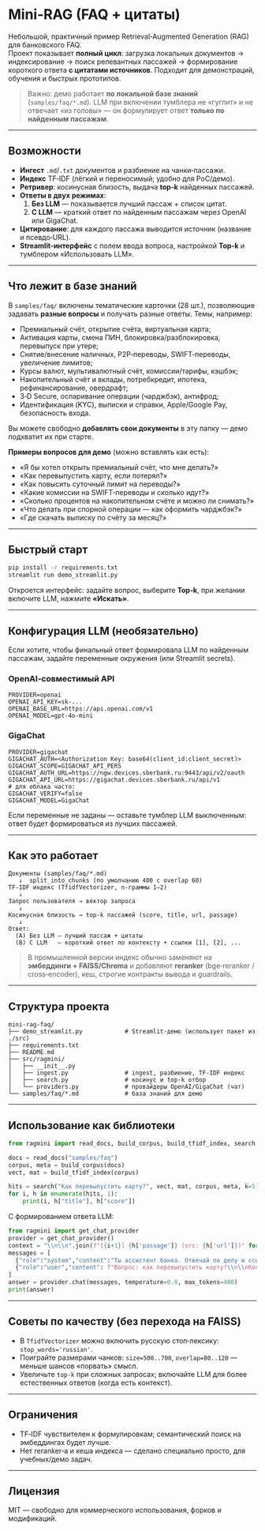 # Mini‑RAG (FAQ + цитаты)

Небольшой, практичный пример Retrieval‑Augmented Generation (RAG) для банковского FAQ.  
Проект показывает **полный цикл**: загрузка локальных документов → индексирование → поиск релевантных пассажей → формирование короткого ответа **с цитатами источников**. Подходит для демонстраций, обучения и быстрых прототипов.

> Важно: демо работает **по локальной базе знаний** (`samples/faq/*.md`). LLM при включении тумблера не «гуглит» и не отвечает «из головы» — он формулирует ответ **только по найденным пассажам**.

---

## Возможности

- **Ингест** `.md`/`.txt` документов и разбиение на чанки‑пассажи.
- **Индекс** TF‑IDF (лёгкий и переносимый; удобно для PoC/демо).
- **Ретривер**: косинусная близость, выдача **top‑k** найденных пассажей.
- **Ответы в двух режимах**:
  1) **Без LLM** — показывается лучший пассаж + список цитат.
  2) **С LLM** — краткий ответ по найденным пассажам через OpenAI или GigaChat.
- **Цитирование**: для каждого пассажa выводится источник (название и псевдо‑URL).
- **Streamlit‑интерфейс** с полем ввода вопроса, настройкой **Top‑k** и тумблером «Использовать LLM».

---

## Что лежит в базе знаний

В `samples/faq/` включены тематические карточки (28 шт.), позволяющие задавать **разные вопросы** и получать разные ответы. Темы, например:

- Премиальный счёт, открытие счёта, виртуальная карта;
- Активация карты, смена ПИН, блокировка/разблокировка, перевыпуск при утере;
- Снятие/внесение наличных, P2P‑переводы, SWIFT‑переводы, увеличение лимитов;
- Курсы валют, мультивалютный счёт, комиссии/тарифы, кэшбэк;
- Накопительный счёт и вклады, потребкредит, ипотека, рефинансирование, овердрафт;
- 3‑D Secure, оспаривание операции (чарджбэк), антифрод;
- Идентификация (KYC), выписки и справки, Apple/Google Pay, безопасность входа.

Вы можете свободно **добавлять свои документы** в эту папку — демо подхватит их при старте.

**Примеры вопросов для демо** (можно вставлять как есть):
- «Я бы хотел открыть премиальный счёт, что мне делать?»
- «Как перевыпустить карту, если потерял?»
- «Как повысить суточный лимит на переводы?»
- «Какие комиссии на SWIFT‑переводы и сколько идут?»
- «Сколько процентов на накопительном счёте и можно ли снимать?»
- «Что делать при спорной операции — как оформить чарджбэк?»
- «Где скачать выписку по счёту за месяц?»

---

## Быстрый старт

```bash
pip install -r requirements.txt
streamlit run demo_streamlit.py
```

Откроется интерфейс: задайте вопрос, выберите **Top‑k**, при желании включите LLM, нажмите **«Искать»**.

---

## Конфигурация LLM (необязательно)

Если хотите, чтобы финальный ответ формировала LLM по найденным пассажам, задайте переменные окружения (или Streamlit secrets).

### OpenAI‑совместимый API
```
PROVIDER=openai
OPENAI_API_KEY=sk-...
OPENAI_BASE_URL=https://api.openai.com/v1
OPENAI_MODEL=gpt-4o-mini
```

### GigaChat
```
PROVIDER=gigachat
GIGACHAT_AUTH=<Authorization Key: base64(client_id:client_secret)>
GIGACHAT_SCOPE=GIGACHAT_API_PERS
GIGACHAT_AUTH_URL=https://ngw.devices.sberbank.ru:9443/api/v2/oauth
GIGACHAT_API_URL=https://gigachat.devices.sberbank.ru/api/v1
# для облака часто:
GIGACHAT_VERIFY=false
GIGACHAT_MODEL=GigaChat
```

Если переменные не заданы — оставьте тумблер LLM выключенным: ответ будет формироваться из лучших пассажей.

---

## Как это работает

```
Документы (samples/faq/*.md)
   ↓  split_into_chunks (по умолчанию 400 с overlap 60)
TF‑IDF индекс (TfidfVectorizer, n‑граммы 1–2)
   ↓
Запрос пользователя → вектор запроса
   ↓
Косинусная близость → top‑k пассажей (score, title, url, passage)
   ↓
Ответ:
  (A) Без LLM — лучший пассаж + цитаты
  (B) С LLM   — короткий ответ по контексту + ссылки [1], [2], ...
```

> В промышленной версии индекс обычно заменяют на **эмбеддинги + FAISS/Chroma** и добавляют **reranker** (bge‑reranker / cross‑encoder), кеш, строгие контракты вывода и guardrails.

---

## Структура проекта

```
mini-rag-faq/
├── demo_streamlit.py            # Streamlit-демо (использует пакет из ./src)
├── requirements.txt
├── README.md
├── src/ragmini/
│   ├── __init__.py
│   ├── ingest.py                # ingest, разбиение, TF‑IDF индекс
│   ├── search.py                # косинус и top‑k отбор
│   └── providers.py             # провайдеры OpenAI/GigaChat (чат)
└── samples/faq/*.md             # база знаний для демо
```

---

## Использование как библиотеки

```python
from ragmini import read_docs, build_corpus, build_tfidf_index, search

docs = read_docs("samples/faq")
corpus, meta = build_corpus(docs)
vect, mat = build_tfidf_index(corpus)

hits = search("Как перевыпустить карту?", vect, mat, corpus, meta, k=5)
for i, h in enumerate(hits, 1):
    print(i, h["title"], h["score"])
```

С формированием ответа LLM:
```python
from ragmini import get_chat_provider
provider = get_chat_provider()
context = "\\n\\n".join(f"[{i+1}] {h['passage']} (src: {h['url']})" for i,h in enumerate(hits))
messages = [
  {"role":"system","content":"Ты ассистент банка. Отвечай по делу и ссылайся на [номер]."},
  {"role":"user","content": f"Вопрос: как перевыпустить карту?\\n\\nКонтекст:\\n{context}"}
]
answer = provider.chat(messages, temperature=0.0, max_tokens=400)
print(answer)
```

---

## Советы по качеству (без перехода на FAISS)

- В `TfidfVectorizer` можно включить русскую стоп‑лексику: `stop_words='russian'`.
- Поиграйте размерами чанков: `size=500..700`, `overlap=80..120` — меньше шансов «порвать» смысл.
- Увеличьте `top‑k` при сложных запросах; включайте LLM для более естественных ответов (когда есть контекст).

---

## Ограничения

- TF‑IDF чувствителен к формулировкам; семантический поиск на эмбеддингах будет лучше.
- Нет reranker‑а и кеша индекса — сделано специально просто, для учебных/демо задач.

---

## Лицензия

MIT — свободно для коммерческого использования, форков и модификаций.
